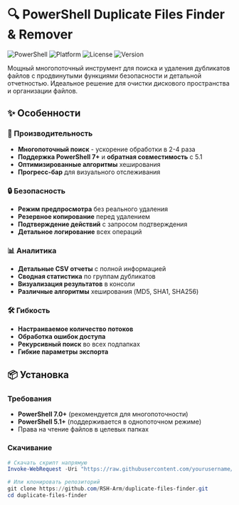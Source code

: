 # 🔍 PowerShell Duplicate Files Finder & Remover

![PowerShell](https://img.shields.io/badge/PowerShell-7+-blue.svg)
![Platform](https://img.shields.io/badge/Platform-Windows-lightgrey.svg)
![License](https://img.shields.io/badge/License-MIT-green.svg)
![Version](https://img.shields.io/badge/Version-2.0.0-orange.svg)

Мощный многопоточный инструмент для поиска и удаления дубликатов файлов с продвинутыми функциями безопасности и детальной отчетностью. Идеальное решение для очистки дискового пространства и организации файлов.

## ✨ Особенности

### 🚀 Производительность
- **Многопоточный поиск** - ускорение обработки в 2-4 раза
- **Поддержка PowerShell 7+** и **обратная совместимость** с 5.1
- **Оптимизированные алгоритмы** хеширования
- **Прогресс-бар** для визуального отслеживания

### 🔒 Безопасность
- **Режим предпросмотра** без реального удаления
- **Резервное копирование** перед удалением
- **Подтверждение действий** с запросом подтверждения
- **Детальное логирование** всех операций

### 📊 Аналитика
- **Детальные CSV отчеты** с полной информацией
- **Сводная статистика** по группам дубликатов
- **Визуализация результатов** в консоли
- **Различные алгоритмы** хеширования (MD5, SHA1, SHA256)

### 🛠️ Гибкость
- **Настраиваемое количество потоков**
- **Обработка ошибок доступа**
- **Рекурсивный поиск** во всех подпапках
- **Гибкие параметры экспорта**

## 📦 Установка

### Требования
- **PowerShell 7.0+** (рекомендуется для многопоточности) 
- **PowerShell 5.1+** (поддерживается в однопоточном режиме)
- Права на чтение файлов в целевых папках

### Скачивание
```powershell
# Скачать скрипт напрямую
Invoke-WebRequest -Uri "https://raw.githubusercontent.com/yourusername/duplicate-files-finder/main/FindAndRemoveDuplicates.ps1" -OutFile "FindAndRemoveDuplicates.ps1"

# Или клонировать репозиторий
git clone https://github.com/RSH-Arm/duplicate-files-finder.git
cd duplicate-files-finder
